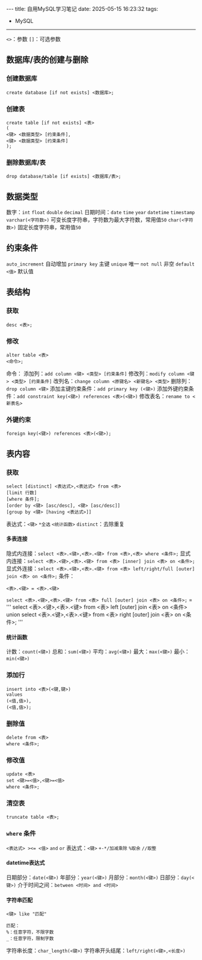 ﻿﻿---
title: 自用MySQL学习笔记
date: 2025-05-15 16:23:32
tags:
 - MySQL
---

`<>`：参数
`[]`：可选参数

## 数据库/表的创建与删除
### 创建数据库
```
create database [if not exists] <数据库>;
```
### 创建表
```
create table [if not exists] <表>
(
<键> <数据类型> [约束条件],
<键> <数据类型> [约束条件]
);
```
### 删除数据库/表
```
drop database/table [if exists] <数据库/表>;
```

## 数据类型
数字：`int` `float` `double` `decimal`
日期时间：`date` `time` `year` `datetime` `timestamp`
`varchar(<字符数>)` 可变长度字符串，字符数为最大字符数，常用值`50`
`char(<字符数>)` 固定长度字符串，常用值`50`

## 约束条件
`auto_increment` 自动增加
`primary key` 主键
`unique` 唯一
`not null` 非空
`default <值>` 默认值

## 表结构

### 获取
```
desc <表>;
```

### 修改
```
alter table <表>
<命令>;
```
命令：
添加列：`add column <键> <类型> [约束条件]`
修改列：`modify column <键> <类型> [约束条件]`
改列名：`change column <原键名> <新键名> <类型>`
删除列：`drop column <键>`
添加主键约束条件：`add primary key (<键>)`
添加外键约束条件：`add constraint key(<键>) references <表>(<键>)`
修改表名：`rename to <新表名>`

### 外键约束
```
foreign key(<键>) references <表>(<键>);
```

## 表内容
### 获取
```
select [distinct] <表达式>,<表达式> from <表>
[limit 行数]
[where 条件];
[order by <键> [asc/desc], <键> [asc/desc]]
[group by <键> [having <表达式>]]
```
表达式：`<键>` `*全选` `<统计函数>`
`distinct`：去除重复

#### 多表连接
隐式内连接：`select <表>.<键>,<表>.<键> from <表>,<表> where <条件>;`
显式内连接：`select <表>.<键>,<表>.<键> from <表> [inner] join <表> on <条件>;`
显式外连接：`select <表>.<键>,<表>.<键> from <表> left/right/full [outer] join <表> on <条件>;`
条件：
```
<表>.<键> = <表>.<键>
```

`select <表>.<键>,<表>.<键> from <表> full [outer] join <表> on <条件>;` = 
'''
select <表>.<键>,<表>.<键> from <表> left [outer] join <表> on <条件>
union
select <表>.<键>,<表>.<键> from <表> right [outer] join <表> on <条件>;
'''

#### 统计函数
计数：`count(<键>)`
总和：`sum(<键>)`
平均：`avg(<键>)`
最大：`max(<键>)`
最小：`min(<键>)`

### 添加行
```
insert into <表>(<键,键>)
values
(<值,值>),
(<值,值>);
```

### 删除值
```
delete from <表>
where <条件>;
```
### 修改值
```
update <表>
set <键>=<值>,<键>=<值>
where <条件>;
```
### 清空表
```
truncate table <表>;
```

### `where` 条件
`<表达式> ><= <值>`
`and` `or`
表达式：`<键>` `+-*/加减乘除` `%取余` `//取整`
#### datetime表达式
日期部分：`date(<键>)`
年部分：`year(<键>)`
月部分：`month(<键>)`
日部分：`day(<键>)`
介于时间之间：`between <时间> and <时间>`

#### 字符串匹配
`<键> like "匹配"`
```
匹配：
%：任意字符，不限字数
_：任意字符，限制字数
```
字符串长度：`char_length(<键>)`
字符串开头结尾：`left/right(<键>,<长度>)`